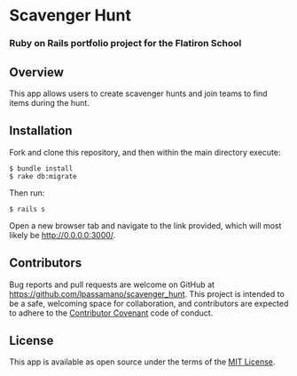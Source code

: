 # Scavenger Hunt
### Ruby on Rails portfolio project for the Flatiron School

## Overview
This app allows users to create scavenger hunts and join teams to find items during the hunt.

## Installation
Fork and clone this repository, and then within the main directory execute:
```
$ bundle install
$ rake db:migrate
```
Then run:
```
$ rails s
```
Open a new browser tab and navigate to the link provided, which will most likely be http://0.0.0.0:3000/.

## Contributors
Bug reports and pull requests are welcome on GitHub at https://github.com/lpassamano/scavenger_hunt. This project is intended to be a safe, welcoming space for collaboration, and contributors are expected to adhere to the [Contributor Covenant](contributor-covenant.org) code of conduct.

## License
This app is available as open source under the terms of the [MIT License](http://opensource.org/licenses/MIT).
